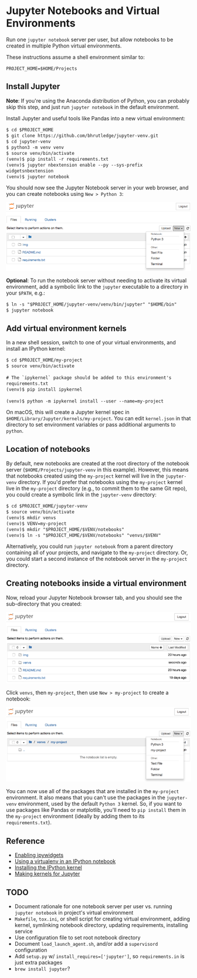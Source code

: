 # Jupyter Notebooks and Virtual Environments

Run one `jupyter notebook` server per user, but allow notebooks to be created in multiple Python virtual environments.

These instructions assume a shell environment similar to:

```text
PROJECT_HOME=$HOME/Projects
```


## Install Jupyter

**Note**: If you're using the Anaconda distribution of Python, you can probably skip this step, and just run `jupyter notebook` in the default environment.

Install Jupyter and useful tools like Pandas into a new virtual environment: 

```text
$ cd $PROJECT_HOME
$ git clone https://github.com/bhrutledge/jupyter-venv.git
$ cd jupyter-venv
$ python3 -m venv venv
$ source venv/bin/activate
(venv)$ pip install -r requirements.txt
(venv)$ jupyter nbextension enable --py --sys-prefix widgetsnbextension
(venv)$ jupyter notebook
```

You should now see the Jupyter Notebook server in your web browser, and you can create notebooks using `New > Python 3`:

![After install](img/nb-install.png)

**Optional**: To run the notebook server without needing to activate its virtual environment, add a symbolic link to the `jupyter` executable to a directory in your `$PATH`, e.g.:

```text
$ ln -s "$PROJECT_HOME/jupyter-venv/venv/bin/jupyter" "$HOME/bin"
$ jupyter notebook
```


## Add virtual environment kernels

In a new shell session, switch to one of your virtual environments, and install an IPython kernel:

```text
$ cd $PROJECT_HOME/my-project
$ source venv/bin/activate

# The `ipykernel` package should be added to this environment's requirements.txt
(venv)$ pip install ipykernel

(venv)$ python -m ipykernel install --user --name=my-project
```

On macOS, this will create a Jupyter kernel spec in `$HOME/Library/Jupyter/kernels/my-project`. You can edit `kernel.json` in that directory to set environment variables or pass additional arguments to `python`.


## Location of notebooks

By default, new notebooks are created at the root directory of the notebook server (`$HOME/Projects/jupyter-venv` in this example). However, this means that notebooks created using the `my-project` kernel will live in the `jupyter-venv` directory. If you'd prefer that notebooks using the `my-project` kernel live in the `my-project` directory (e.g., to commit them to the same Git repo), you could create a symbolic link in the `jupyter-venv` directory:

```text
$ cd $PROJECT_HOME/jupyter-venv
$ source venv/bin/activate
(venv)$ mkdir venvs
(venv)$ VENV=my-project
(venv)$ mkdir "$PROJECT_HOME/$VENV/notebooks"
(venv)$ ln -s "$PROJECT_HOME/$VENV/notebooks" "venvs/$VENV"
```

Alternatively, you could run `jupyter notebook` from a parent directory containing all of your projects, and navigate to the `my-project` directory. Or, you could start a second instance of the notebook server in the `my-project` directory.


## Creating notebooks inside a virtual environment

Now, reload your Jupyter Notebook browser tab, and you should see the sub-directory that you created:

![Project sub-directory](img/nb-venvs-dir.png)

Click `venvs`, then `my-project`, then use `New > my-project` to create a notebook:

![Project kernel](img/nb-my-project-kernel.png)

You can now use all of the packages that are installed in the `my-project` environment. It also means that you can't use the packages in the `jupyter-venv` environment, used by the default `Python 3` kernel. So, if you want to use packages like Pandas or matplotlib, you'll need to `pip install` them in the `my-project` environment (ideally by adding them to its `requirements.txt`).


## Reference

* [Enabling ipywidgets](https://ipywidgets.readthedocs.io/en/stable/user_install.html)
* [Using a virtualenv in an IPython notebook](http://help.pythonanywhere.com/pages/IPythonNotebookVirtualenvs)
* [Installing the IPython kernel](https://ipython.readthedocs.io/en/latest/install/kernel_install.html)
* [Making kernels for Jupyter](https://jupyter-client.readthedocs.io/en/latest/kernels.html)


## TODO

- Document rationale for one notebook server per user vs. running `jupyter notebook` in project's virtual environment
- `Makefile`, `tox.ini`, or shell script for creating virtual environment, adding kernel, symlinking notebook directory, updating requirements, installing service
- Use configuration file to set root notebook directory
- Document `load_launch_agent.sh`, and/or add a `supervisord` configuration
- Add `setup.py` w/ `install_requires=['jupyter']`, so `requirements.in` is just extra packages
- `brew install jupyter`?

